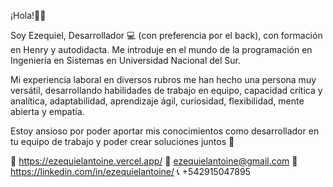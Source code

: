 ¡Hola!👋😄

Soy Ezequiel, Desarrollador 💻 (con preferencia por el back), con formación en Henry y autodidacta. 
Me introduje en el mundo de la programación en Ingeniería en Sistemas en Universidad Nacional del Sur. 

Mi experiencia laboral en diversos rubros me han hecho una persona muy versátil, desarrollando habilidades de trabajo en equipo, capacidad crítica y analítica, adaptabilidad, aprendizaje ágil, curiosidad, flexibilidad, mente abierta y empatía.

Estoy ansioso por poder aportar mis conocimientos como desarrollador en tu equipo de trabajo y poder crear soluciones juntos 🚀

💼 https://ezequielantoine.vercel.app/ 
📩 ezequielantoine@gmail.com 
📝 https://linkedin.com/in/ezequielantoine/ 
📞 +542915047895
